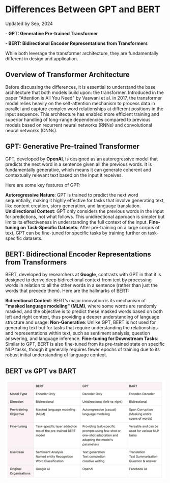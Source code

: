 # Differences Between GPT and BERT
Updated by Sep, 2024
 
**- GPT: Generative Pre-trained Transformer**

**- BERT: Bidirectional Encoder Representations from Transformers**

While both leverage the transformer architecture, they are fundamentally different in design and application.

## Overview of Transformer Architecture
Before discussing the differences, it is essential to understand the base architecture that both models build upon: the transformer. Introduced in the paper "Attention is All You Need" by Vaswani et al. in 2017, the transformer model relies heavily on the self-attention mechanism to process data in parallel and capture complex word relationships at different positions in the input sequence. This architecture has enabled more efficient training and superior handling of long-range dependencies compared to previous models based on recurrent neural networks (RNNs) and convolutional neural networks (CNNs).

## GPT: Generative Pre-trained Transformer
GPT, developed by **OpenAI**, is designed as an autoregressive model that predicts the next word in a sentence given all the previous words. It is fundamentally generative, which means it can generate coherent and contextually relevant text based on the input it receives.

Here are some key features of GPT:

**Autoregressive Nature**: GPT is trained to predict the next word sequentially, making it highly effective for tasks that involve generating text, like content creation, story generation, and language translation.
**Unidirectional Context**: GPT only considers the previous words in the input for predictions, not what follows. This unidirectional approach is simpler but limits its effectiveness in understanding the full context of the input.
**Fine-tuning on Task-Specific Datasets**: After pre-training on a large corpus of text, GPT can be fine-tuned for specific tasks by training further on task-specific datasets.

## BERT: Bidirectional Encoder Representations from Transformers
BERT, developed by researchers at **Google**, contrasts with GPT in that it is designed to derive deep bidirectional context from text by processing words in relation to all the other words in a sentence (rather than just the words that precede them). Here are the hallmarks of BERT:

**Bidirectional Context**: BERT’s major innovation is its mechanism of **"masked language modeling" (MLM)**, where some words are randomly masked, and the objective is to predict these masked words based on both left and right context, thus providing a deeper understanding of language structure and usage.
**Non-Generative**: Unlike GPT, BERT is not used for generating text but for tasks that require understanding the relationships and representations within text, such as sentiment analysis, question answering, and language inference.
**Fine-tuning for Downstream Tasks**: Similar to GPT, BERT is also fine-tuned from its pre-trained state on specific NLP tasks, though it generally requires fewer epochs of training due to its robust initial understanding of language context.

## BERT vs GPT vs BART
![bert vs gpt vs bart](image.png)